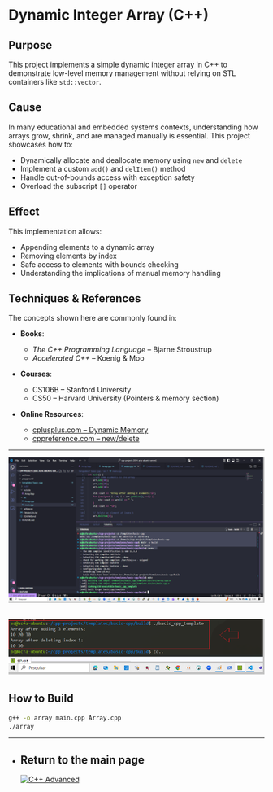 # Dynamic Integer Array (C++)

## Purpose

This project implements a simple dynamic integer array in C++ to demonstrate low-level memory management without relying on STL containers like `std::vector`.

## Cause

In many educational and embedded systems contexts, understanding how arrays grow, shrink, and are managed manually is essential. This project showcases how to:

- Dynamically allocate and deallocate memory using `new` and `delete`
- Implement a custom `add()` and `delItem()` method
- Handle out-of-bounds access with exception safety
- Overload the subscript `[]` operator

## Effect

This implementation allows:

- Appending elements to a dynamic array
- Removing elements by index
- Safe access to elements with bounds checking
- Understanding the implications of manual memory handling

## Techniques & References

The concepts shown here are commonly found in:

- **Books**:  
  - *The C++ Programming Language* – Bjarne Stroustrup  
  - *Accelerated C++* – Koenig & Moo

- **Courses**:  
  - CS106B – Stanford University  
  - CS50 – Harvard University (Pointers & memory section)

- **Online Resources**:  
  - [cplusplus.com – Dynamic Memory](https://cplusplus.com/doc/tutorial/dynamic/)  
  - [cppreference.com – new/delete](https://en.cppreference.com/w/cpp/language/new)

---
![Final Development](https://github.com/alfecjo/Cplus_plus_Advanced/blob/main/templates/basic-cpp/assets/BasicCppTemplate.png)

![Player Development](https://github.com/alfecjo/Cplus_plus_Advanced/blob/main/templates/basic-cpp/assets/PlayerBasicCppTemplate.png)
---

## How to Build

```bash
g++ -o array main.cpp Array.cpp
./array
```

---

- ## Return to the main page
  [![C++ Advanced](https://img.shields.io/badge/C++_Advanced-000000?style=for-the-badge&logo=github&logoColor=white)](https://github.com/alfecjo/Cplus_plus_Advanced/tree/main)

